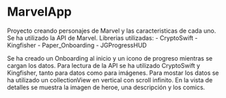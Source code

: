 # MarvelApp

Proyecto creando personajes de Marvel y las caracteristicas de cada uno.
Se ha utilizado la API de Marvel.
Librerias utilizadas:
        - CryptoSwift
        - Kingfisher
        - Paper_Onboarding
        - JGProgressHUD
        
        
Se ha creado un Onboarding al inicio y un icono de progreso mientras se cargan los datos.
Para lectura de la API se ha utilizado CryptoSwift y Kingfisher, tanto para datos como para imágenes.
Para mostar los datos se ha utilizado un collectionView en vertical con scroll infinito.
En la vista de detalles se muestra la imagen de heroe, una descripción y los comics.

